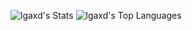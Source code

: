 ![lgaxd's Stats](https://github-readme-stats.vercel.app/api?username=lgaxd&theme=tokyonight&show_icons=true&hide_border=true&count_private=true)
![lgaxd's Top Languages](https://github-readme-stats.vercel.app/api/top-langs/?username=lgaxd&theme=tokyonight&show_icons=true&hide=html,css,arduino_border=true&layout=compact)
